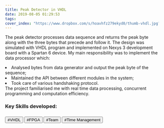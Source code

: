 ```yaml
---
title: Peak Detector in VHDL
date: 2019-08-05 01:29:53
tags:
cover_index: "https://www.dropbox.com/s/hoavhfz279ekyd0/thumb-vhdl.jpg?raw=1"
---
```

<p>
The peak detector processes data sequence and returns the peak byte along with the three bytes that precede and follow it. The design was simulated with VHDL program and implemented on Nexys 3 development board with a Spartan 6 device. My main responsibility was to implement the data processor which:
<li>	Analysed bytes from data generator and output the peak byte of the sequence;</li>
<li>	Maintained the API between different modules in the system;</li>
<li>	Took care of various handshaking protocol.</li>
The project familiarised me with real time data processing, concurrent programming and computation efficiency. 
</p>


<h3>Key Skills developed:<h3>
<button>#VHDL</button>  <button>#FPGA</button>  <button>#Team</button>  <button>#Time Management</button>